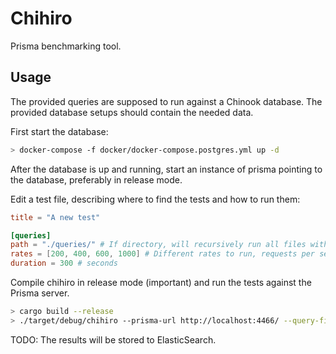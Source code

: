# Chihiro

Prisma benchmarking tool.

## Usage

The provided queries are supposed to run against a Chinook database. The
provided database setups should contain the needed data.

First start the database:

``` bash
> docker-compose -f docker/docker-compose.postgres.yml up -d
```

After the database is up and running, start an instance of prisma pointing to
the database, preferably in release mode.

Edit a test file, describing where to find the tests and how to run them:

``` toml
title = "A new test"

[queries]
path = "./queries/" # If directory, will recursively run all files with `graphql` extension
rates = [200, 400, 600, 1000] # Different rates to run, requests per second.
duration = 300 # seconds
```

Compile chihiro in release mode (important) and run the tests against the
Prisma server.

``` bash
> cargo build --release
> ./target/debug/chihiro --prisma-url http://localhost:4466/ --query-file file.toml
```

TODO: The results will be stored to ElasticSearch.
